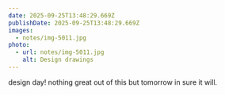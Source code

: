 ```yaml
---
date: 2025-09-25T13:48:29.669Z
publishDate: 2025-09-25T13:48:29.669Z
images:
  - notes/img-5011.jpg
photo:
  - url: notes/img-5011.jpg
    alt: Design drawings
---
```


design day! nothing great out of this but tomorrow in sure it will. 

